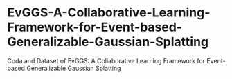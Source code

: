 # EvGGS-A-Collaborative-Learning-Framework-for-Event-based-Generalizable-Gaussian-Splatting
Coda and Dataset of  EvGGS: A Collaborative Learning Framework for Event-based Generalizable Gaussian Splatting
